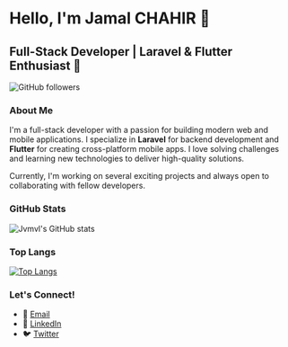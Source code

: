 # Hello, I'm Jamal CHAHIR 👋
## Full-Stack Developer | Laravel & Flutter Enthusiast 🚀

![GitHub followers](https://img.shields.io/github/followers/jvmvl?style=social)


### About Me
I'm a full-stack developer with a passion for building modern web and mobile applications. I specialize in **Laravel** for backend development and **Flutter** for creating cross-platform mobile apps. I love solving challenges and learning new technologies to deliver high-quality solutions. 

Currently, I'm working on several exciting projects and always open to collaborating with fellow developers.

<!--
### Skills & Technologies
- 🖥️ **Languages**: PHP, JavaScript, Dart
- 🔧 **Frameworks & Tools**: Laravel, Flutter, Vue.js, Tailwind CSS
- 🗄️ **Databases**: MySQL, PostgreSQL, SQLite
- ⚡ **Other**: Git, GitHub, Docker, REST APIs, GraphQL, Firebase
-->

### GitHub Stats
![Jvmvl's GitHub stats](https://github-readme-stats-xspider7s-projects.vercel.app/api?username=jvmvl&show_icons=true&hide_title=true&count_private=true&hide=prs)

### Top Langs
[![Top Langs](https://github-readme-stats-xspider7s-projects.vercel.app/api/top-langs/?username=jvmvl&layout=donut)](https://github.com/jvmvl/github-readme-stats)


### Let's Connect!
- 📧 [Email](mailto:jamalchahir@ehotmail.com)
- 💼 [LinkedIn](https://linkedin.com/in/jamalchahir)
- 🐦 [Twitter](https://twitter.com/chahirjamal)

